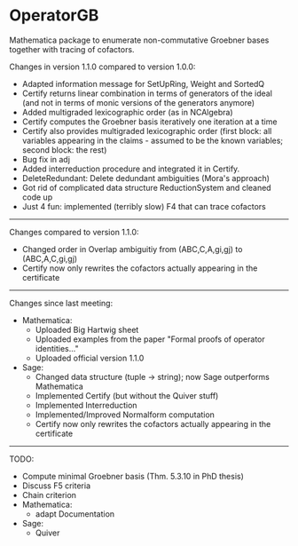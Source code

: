# OperatorGB
Mathematica package to enumerate non-commutative Groebner bases together with tracing of cofactors.

Changes in version 1.1.0 compared to version 1.0.0:
  * Adapted information message for SetUpRing, Weight and SortedQ
  * Certify returns linear combination in terms of generators of the ideal (and not in terms of monic versions of the generators anymore)
  * Added multigraded lexicographic order (as in NCAlgebra)
  * Certify computes the Groebner basis iteratively one iteration at a time
  * Certify also provides multigraded lexicographic order (first block: all variables appearing in the claims - assumed to be the known variables; second block: the rest)
  * Bug fix in adj
  * Added interreduction procedure and integrated it in Certify.
  * DeleteRedundant: Delete dedundant ambiguities (Mora's approach)
  * Got rid of complicated data structure ReductionSystem and cleaned code up
  * Just 4 fun: implemented (terribly slow) F4 that can trace cofactors
  ---------
Changes compared to version 1.1.0:
  * Changed order in Overlap ambiguitiy from (ABC,C,A,gi,gj) to (ABC,A,C,gi,gj)
  * Certify now only rewrites the cofactors actually appearing in the certificate
  --------
Changes since last meeting:
  * Mathematica:
    - Uploaded Big Hartwig sheet
    - Uploaded examples from the paper "Formal proofs of operator identities..."
    - Uploaded official version 1.1.0
 * Sage:
    - Changed data structure (tuple -> string); now Sage outperforms Mathematica
    - Implemented Certify (but without the Quiver stuff)
    - Implemented Interreduction
    - Implemented/Improved Normalform computation
    - Certify now only rewrites the cofactors actually appearing in the certificate
  ________
TODO:
  * Compute minimal Groebner basis (Thm. 5.3.10 in PhD thesis)
  * Discuss F5 criteria
  * Chain criterion
  * Mathematica:
    - adapt Documentation
  * Sage:
    - Quiver
  
  
